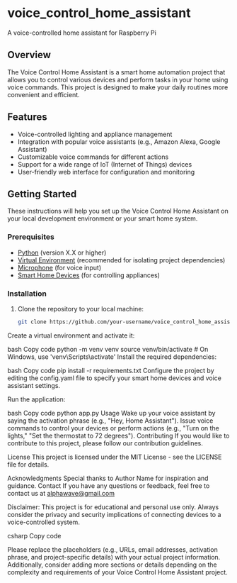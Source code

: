 # voice_control_home_assistant
A voice-controlled home assistant for Raspberry Pi
## Overview
The Voice Control Home Assistant is a smart home automation project that allows you to control various devices and perform tasks in your home using voice commands. This project is designed to make your daily routines more convenient and efficient.

## Features

- Voice-controlled lighting and appliance management
- Integration with popular voice assistants (e.g., Amazon Alexa, Google Assistant)
- Customizable voice commands for different actions
- Support for a wide range of IoT (Internet of Things) devices
- User-friendly web interface for configuration and monitoring

## Getting Started

These instructions will help you set up the Voice Control Home Assistant on your local development environment or your smart home system.

### Prerequisites

- [Python](https://www.python.org/downloads/) (version X.X or higher)
- [Virtual Environment](https://docs.python.org/3/library/venv.html) (recommended for isolating project dependencies)
- [Microphone](https://www.example.com) (for voice input)
- [Smart Home Devices](https://www.example.com) (for controlling appliances)

### Installation

1. Clone the repository to your local machine:

   ```bash
   git clone https://github.com/your-username/voice_control_home_assistant.git
Create a virtual environment and activate it:

bash
Copy code
python -m venv venv
source venv/bin/activate  # On Windows, use 'venv\Scripts\activate'
Install the required dependencies:

bash
Copy code
pip install -r requirements.txt
Configure the project by editing the config.yaml file to specify your smart home devices and voice assistant settings.

Run the application:

bash
Copy code
python app.py
Usage
Wake up your voice assistant by saying the activation phrase (e.g., "Hey, Home Assistant").
Issue voice commands to control your devices or perform actions (e.g., "Turn on the lights," "Set the thermostat to 72 degrees").
Contributing
If you would like to contribute to this project, please follow our contribution guidelines.

License
This project is licensed under the MIT License - see the LICENSE file for details.

Acknowledgments
Special thanks to Author Name for inspiration and guidance.
Contact
If you have any questions or feedback, feel free to contact us at alphawave@gmail.com

Disclaimer: This project is for educational and personal use only. Always consider the privacy and security implications of connecting devices to a voice-controlled system.

csharp
Copy code

Please replace the placeholders (e.g., URLs, email addresses, activation phrase, and project-specific details) with your actual project information. Additionally, consider adding more sections or details depending on the complexity and requirements of your Voice Control Home Assistant project.




